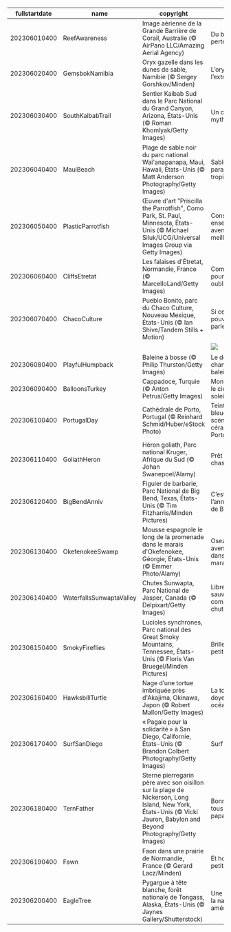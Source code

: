 |fullstartdate|name|copyright|title|image|
|--|--|--|--|--|
202306010400|ReefAwareness|Image aérienne de la Grande Barrière de Corail, Australie (© AirPano LLC/Amazing Aerial Agency)|Du bleu à perte de vue|![](/fr-CA/2023/06/202306010400ReefAwareness.jpg)|
202306020400|GemsbokNamibia|Oryx gazelle dans les dunes de sable, Namibie (© Sergey Gorshkov/Minden)|L’oryx de l’extrême|![](/fr-CA/2023/06/202306020400GemsbokNamibia.jpg)|
202306030400|SouthKaibabTrail|Sentier Kaibab Sud dans le Parc National du Grand Canyon, Arizona, États-Unis (© Roman Khomlyak/Getty Images)|Un canyon mythique|![](/fr-CA/2023/06/202306030400SouthKaibabTrail.jpg)|
202306040400|MauiBeach|Plage de sable noir du parc national Wai'anapanapa, Maui, Hawaii, États-Unis (© Matt Anderson Photography/Getty Images)|Sable noir et paradis tropical|![](/fr-CA/2023/06/202306040400MauiBeach.jpg)|
202306050400|PlasticParrotfish|Œuvre d'art ”Priscilla the Parrotfish", Como Park, St. Paul, Minnesota, États-Unis (© Michael Siluk/UCG/Universal Images Group via Getty Images)|Construire ensemble un avenir meilleur|![](/fr-CA/2023/06/202306050400PlasticParrotfish.jpg)|
202306060400|CliffsEtretat|Les falaises d'Étretat, Normandie, France (© MarcelloLand/Getty Images)|Commémorer pour ne pas oublier|![](/fr-CA/2023/06/202306060400CliffsEtretat.jpg)|
202306070400|ChacoCulture|Pueblo Bonito, parc du Chaco Culture, Nouveau Mexique, États-Unis (© Ian Shive/Tandem Stills + Motion)|Si ces murs pouvaient parler...|![](/fr-CA/2023/06/202306070400ChacoCulture.jpg)|
||||![](/fr-CA/2023/06/.jpg)|
202306080400|PlayfulHumpback|Baleine à bosse (© Philip Thurston/Getty Images)|Le doux chant des baleines|![](/fr-CA/2023/06/202306080400PlayfulHumpback.jpg)|
202306090400|BalloonsTurkey|Cappadoce, Turquie (© Anton Petrus/Getty Images)|Monter dans le ciel avec le soleil|![](/fr-CA/2023/06/202306090400BalloonsTurkey.jpg)|
202306100400|PortugalDay|Cathédrale de Porto, Portugal (© Reinhard Schmid/Huber/eStock Photo)|Teintes bleues et scènes sur céramique de Porto|![](/fr-CA/2023/06/202306100400PortugalDay.jpg)|
202306110400|GoliathHeron|Héron goliath, Parc national Kruger, Afrique du Sud (© Johan Swanepoel/Alamy)|Prêt à chasser!|![](/fr-CA/2023/06/202306110400GoliathHeron.jpg)|
202306120400|BigBendAnniv|Figuier de barbarie, Parc National de Big Bend, Texas, États-Unis (© Tim Fitzharris/Minden Pictures)|C’est l’anniversaire de Big Bend!|![](/fr-CA/2023/06/202306120400BigBendAnniv.jpg)|
202306130400|OkefenokeeSwamp|Mousse espagnole le long de la promenade dans le marais d'Okefenokee, Géorgie, États-Unis (© Emmer Photo/Alamy)|Osez vous aventurer dans ce marais|![](/fr-CA/2023/06/202306130400OkefenokeeSwamp.jpg)|
202306140400|WaterfallsSunwaptaValley|Chutes Sunwapta, Parc National de Jasper, Canada (© Delpixart/Getty Images)|Libre et sauvage comme une chute d’eau|![](/fr-CA/2023/06/202306140400WaterfallsSunwaptaValley.jpg)|
202306150400|SmokyFireflies|Lucioles synchrones, Parc national des Great Smoky Mountains, Tennessee, États-Unis (© Floris Van Bruegel/Minden Pictures)|Brillez, petites fées!|![](/fr-CA/2023/06/202306150400SmokyFireflies.jpg)|
202306160400|HawksbillTurtle|Nage d’une tortue imbriquée près d'Akajima, Okinawa, Japon (© Robert Mallon/Getty Images)|La tortue, doyenne des océans|![](/fr-CA/2023/06/202306160400HawksbillTurtle.jpg)|
202306170400|SurfSanDiego|« Pagaie pour la solidarité » à San Diego, Californie, États-Unis (© Brandon Colbert Photography/Getty Images)|Surf power!|![](/fr-CA/2023/06/202306170400SurfSanDiego.jpg)|
202306180400|TernFather|Sterne pierregarin père avec son oisillon sur la plage de Nickerson, Long Island, New York, États-Unis (© Vicki Jauron, Babylon and Beyond Photography/Getty Images)|Bonne fête à tous les papas!|![](/fr-CA/2023/06/202306180400TernFather.jpg)|
202306190400|Fawn|Faon dans une prairie de Normandie, France (© Gerard Lacz/Minden)|Et hop, un petit bond!|![](/fr-CA/2023/06/202306190400Fawn.jpg)|
202306200400|EagleTree|Pygargue à tête blanche, forêt nationale de Tongass, Alaska, États-Unis (© Jaynes Gallery/Shutterstock)|Une icône de la nature américaine|![](/fr-CA/2023/06/202306200400EagleTree.jpg)|
